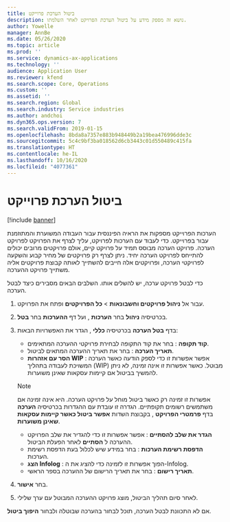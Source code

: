 ```yaml
---
title: ביטול הערכת פרוייקט
description: נושא זה מספק מידע על ביטול הערכת הפרויקט לאחר השלמתו.
author: Yowelle
manager: AnnBe
ms.date: 05/26/2020
ms.topic: article
ms.prod: ''
ms.service: dynamics-ax-applications
ms.technology: ''
audience: Application User
ms.reviewer: kfend
ms.search.scope: Core, Operations
ms.custom: ''
ms.assetid: ''
ms.search.region: Global
ms.search.industry: Service industries
ms.author: andchoi
ms.dyn365.ops.version: 7
ms.search.validFrom: 2019-01-15
ms.openlocfilehash: 8bda8a7357e883b948449b2a19bea476996dde3c
ms.sourcegitcommit: 5c4c9bf3ba018562d6cb3443c01d550489c415fa
ms.translationtype: HT
ms.contentlocale: he-IL
ms.lasthandoff: 10/16/2020
ms.locfileid: "4077361"
---
```

# <a name="eliminate-a-project-estimate"></a>ביטול הערכת פרוייקט

[!include [banner](../includes/banner.md)]

הערכות הפרוייקט מספקות את הראיה הפיננסית עבור העבודה המשוערת והמתוזמנת עבור בפרוייקט. כדי לעבוד עם הערכות לפרויקט, עליך לצרף את הפרויקט לפרויקט הערכה. פרויקט הערכה מבוסס תמיד על פרויקט קיים, אולם פרויקטים מרובים יכולים להתייחס לפרויקט הערכה יחיד. ניתן לצרף רק פרויקטים של מחיר קבוע והשקעה לפרויקטי הערכה, ופרויקטים אלה חייבים להשתייך לאותה קבוצת פרויקטים אליה משתייך פרויקט ההערכה.

כדי לבטל פרויקט ערכה, יש להשלים אותו. השלבים הבאים מסבירים כיצד לבטל הערכה.

1. עבור אל **ניהול פרויקטים וחשבונאות** > **כל הפרויקטים** ופתח את הפרויקט. 
2. בכרטיסיה **ניהול** בחר **הערכות** , ועל דף **ההערכות** בחר **בטל**.
3. בדף **בטל הערכה**  בכרטיסיה **כללי** , הגדר את האפשרויות הבאות:

   - **קוד תקופה** : בחר את קוד התקופה לבחירת פרויקטי ההערכה המתאימים. 
   - **תאריך הערכה** : בחר את תאריך ההערכה המתאים לביטול.
   - **הסר עם אזהרות WIP** : אפשר אפשרות זו כדי לספק הודעה כאשר הערכה המשויכת לעבודה בתהליך (WIP) מבוטל. כאשר אפשרות זו אינה זמינה, לא ניתן להמשיך בביטול אם קיימות עסקאות שאינן משוערות. 
   > [!NOTE]
   > אפשרות זו זמינה רק כאשר ביטול מוחל על פרויקט הערכה. היא אינה זמינה אם משתמשים רשומים תקופתיים. הגדרה זו עובדת עם ההגדרות בכרטיסיה **הערכה** בדף **פרמטרי הפרויקט** , בקבוצת השדות **אפשר ביטול כאשר קיימות עסקאות שאינן משוערות**.
   - **הגדר את שלב להסתיים** : אפשר אפשרות זו כדי להגדיר את שלב הפרויקט ההערכה ל **הסתיים** לאחר הפעלת הביטול.
   - **הדפסת רשימת הערכות** : בחר במידע שיש לכלול בעת הדפסת רשימת הערכות.
   - **הצג Infolog** : הפוך אפשרות זו לזמינה כדי להציג את ה-Infolog.
   - **תאריך רישום** : בחר את תאריך הרישום של ההערכה בספר הראשי.

4.  בחר **אישור**.
5. לאחר סיום תהליך הביטול, מוצג פרויקט ההערכה המבוטל עם ערך שלילי. 

אם לא התכוונת לבטל הערכה, תוכל לבחור בהערכה שבוטלה ולבחור **היפוך ביטול**.   
